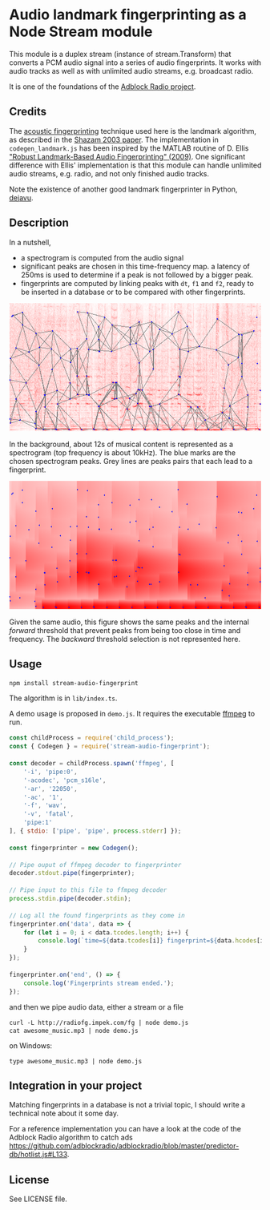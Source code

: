 # Audio landmark fingerprinting as a Node Stream module

This module is a duplex stream (instance of stream.Transform) that converts a PCM audio signal into a series of audio fingerprints. It works with audio tracks as well as with unlimited audio streams, e.g. broadcast radio.

It is one of the foundations of the [Adblock Radio project](https://github.com/adblockradio/adblockradio).

## Credits

The [acoustic fingerprinting](https://en.wikipedia.org/wiki/Acoustic_fingerprint) technique used here is the landmark algorithm, as described in the [Shazam 2003 paper](http://www.ee.columbia.edu/~dpwe/papers/Wang03-shazam.pdf).
The implementation in ```codegen_landmark.js``` has been inspired by the MATLAB routine of D. Ellis ["Robust Landmark-Based Audio Fingerprinting" (2009)](http://labrosa.ee.columbia.edu/matlab/fingerprint/). One significant difference with Ellis' implementation is that this module can handle unlimited audio streams, e.g. radio, and not only finished audio tracks.

Note the existence of another good landmark fingerprinter in Python, [dejavu](https://github.com/worldveil/dejavu).

## Description

In a nutshell,
- a spectrogram is computed from the audio signal
- significant peaks are chosen in this time-frequency map. a latency of 250ms is used to determine if a peak is not followed by a bigger peak.
- fingerprints are computed by linking peaks with ```dt```, ```f1``` and ```f2```, ready to be inserted in a database or to be compared with other fingerprints.

![Spectrogram, peaks and pairs](.github/assets/out-fft.png)

In the background, about 12s of musical content is represented as a spectrogram (top frequency is about 10kHz). The blue marks are the chosen spectrogram peaks. Grey lines are peaks pairs that each lead to a fingerprint.

![Threshold and peaks](.github/assets/out-thr.png)

Given the same audio, this figure shows the same peaks and the internal *forward* threshold that prevent peaks from being too close in time and frequency. The *backward* threshold selection is not represented here.

## Usage

```shell
npm install stream-audio-fingerprint
```

The algorithm is in `lib/index.ts`.

A demo usage is proposed in `demo.js`. It requires the executable [ffmpeg](https://ffmpeg.org/download.html) to run.

```js
const childProcess = require('child_process');
const { Codegen } = require('stream-audio-fingerprint');

const decoder = childProcess.spawn('ffmpeg', [
	'-i', 'pipe:0',
	'-acodec', 'pcm_s16le',
	'-ar', '22050',
	'-ac', '1',
	'-f', 'wav',
	'-v', 'fatal',
	'pipe:1'
], { stdio: ['pipe', 'pipe', process.stderr] });

const fingerprinter = new Codegen();

// Pipe ouput of ffmpeg decoder to fingerprinter
decoder.stdout.pipe(fingerprinter);

// Pipe input to this file to ffmpeg decoder
process.stdin.pipe(decoder.stdin);

// Log all the found fingerprints as they come in
fingerprinter.on('data', data => {
	for (let i = 0; i < data.tcodes.length; i++) {
		console.log(`time=${data.tcodes[i]} fingerprint=${data.hcodes[i]}`);
	}
});

fingerprinter.on('end', () => {
	console.log('Fingerprints stream ended.');
});
```

and then we pipe audio data, either a stream or a file

```shell
curl -L http://radiofg.impek.com/fg | node demo.js
cat awesome_music.mp3 | node demo.js
```
on Windows:
```
type awesome_music.mp3 | node demo.js
```

## Integration in your project

Matching fingerprints in a database is not a trivial topic, I should write a technical note about it some day.

For a reference implementation you can have a look at the code of the Adblock Radio algorithm to catch ads https://github.com/adblockradio/adblockradio/blob/master/predictor-db/hotlist.js#L133.

## License

See LICENSE file.
